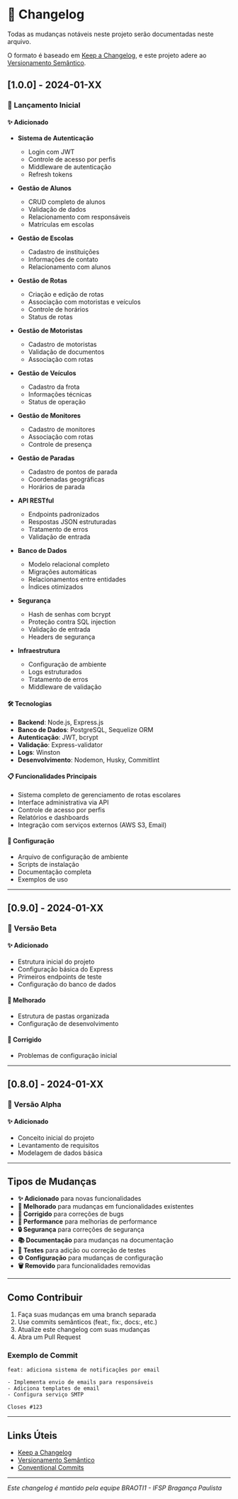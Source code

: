 # 📝 Changelog

Todas as mudanças notáveis neste projeto serão documentadas neste arquivo.

O formato é baseado em [Keep a Changelog](https://keepachangelog.com/pt-BR/1.0.0/),
e este projeto adere ao [Versionamento Semântico](https://semver.org/lang/pt-BR/).

## [1.0.0] - 2024-01-XX

### 🎉 Lançamento Inicial

#### ✨ Adicionado

- **Sistema de Autenticação**

    - Login com JWT
    - Controle de acesso por perfis
    - Middleware de autenticação
    - Refresh tokens

- **Gestão de Alunos**

    - CRUD completo de alunos
    - Validação de dados
    - Relacionamento com responsáveis
    - Matrículas em escolas

- **Gestão de Escolas**

    - Cadastro de instituições
    - Informações de contato
    - Relacionamento com alunos

- **Gestão de Rotas**

    - Criação e edição de rotas
    - Associação com motoristas e veículos
    - Controle de horários
    - Status de rotas

- **Gestão de Motoristas**

    - Cadastro de motoristas
    - Validação de documentos
    - Associação com rotas

- **Gestão de Veículos**

    - Cadastro da frota
    - Informações técnicas
    - Status de operação

- **Gestão de Monitores**

    - Cadastro de monitores
    - Associação com rotas
    - Controle de presença

- **Gestão de Paradas**

    - Cadastro de pontos de parada
    - Coordenadas geográficas
    - Horários de parada

- **API RESTful**

    - Endpoints padronizados
    - Respostas JSON estruturadas
    - Tratamento de erros
    - Validação de entrada

- **Banco de Dados**

    - Modelo relacional completo
    - Migrações automáticas
    - Relacionamentos entre entidades
    - Índices otimizados

- **Segurança**

    - Hash de senhas com bcrypt
    - Proteção contra SQL injection
    - Validação de entrada
    - Headers de segurança

- **Infraestrutura**
    - Configuração de ambiente
    - Logs estruturados
    - Tratamento de erros
    - Middleware de validação

#### 🛠️ Tecnologias

- **Backend**: Node.js, Express.js
- **Banco de Dados**: PostgreSQL, Sequelize ORM
- **Autenticação**: JWT, bcrypt
- **Validação**: Express-validator
- **Logs**: Winston
- **Desenvolvimento**: Nodemon, Husky, Commitlint

#### 📋 Funcionalidades Principais

- Sistema completo de gerenciamento de rotas escolares
- Interface administrativa via API
- Controle de acesso por perfis
- Relatórios e dashboards
- Integração com serviços externos (AWS S3, Email)

#### 🔧 Configuração

- Arquivo de configuração de ambiente
- Scripts de instalação
- Documentação completa
- Exemplos de uso

---

## [0.9.0] - 2024-01-XX

### 🚧 Versão Beta

#### ✨ Adicionado

- Estrutura inicial do projeto
- Configuração básica do Express
- Primeiros endpoints de teste
- Configuração do banco de dados

#### 🔧 Melhorado

- Estrutura de pastas organizada
- Configuração de desenvolvimento

#### 🐛 Corrigido

- Problemas de configuração inicial

---

## [0.8.0] - 2024-01-XX

### 🚧 Versão Alpha

#### ✨ Adicionado

- Conceito inicial do projeto
- Levantamento de requisitos
- Modelagem de dados básica

---

## Tipos de Mudanças

- **✨ Adicionado** para novas funcionalidades
- **🔧 Melhorado** para mudanças em funcionalidades existentes
- **🐛 Corrigido** para correções de bugs
- **🚀 Performance** para melhorias de performance
- **🔒 Segurança** para correções de segurança
- **📚 Documentação** para mudanças na documentação
- **🧪 Testes** para adição ou correção de testes
- **⚙️ Configuração** para mudanças de configuração
- **🗑️ Removido** para funcionalidades removidas

---

## Como Contribuir

1. Faça suas mudanças em uma branch separada
2. Use commits semânticos (feat:, fix:, docs:, etc.)
3. Atualize este changelog com suas mudanças
4. Abra um Pull Request

### Exemplo de Commit

```
feat: adiciona sistema de notificações por email

- Implementa envio de emails para responsáveis
- Adiciona templates de email
- Configura serviço SMTP

Closes #123
```

---

## Links Úteis

- [Keep a Changelog](https://keepachangelog.com/pt-BR/1.0.0/)
- [Versionamento Semântico](https://semver.org/lang/pt-BR/)
- [Conventional Commits](https://www.conventionalcommits.org/)

---

_Este changelog é mantido pela equipe BRAOTI1 - IFSP Bragança Paulista_
